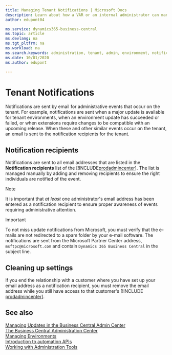 ```yaml
---
title: Managing Tenant Notifications | Microsoft Docs
description: Learn about how a VAR or an internal administrator can manage tenant notifications. 
author: edupont04

ms.service: dynamics365-business-central
ms.topic: article
ms.devlang: na
ms.tgt_pltfrm: na
ms.workload: na
ms.search.keywords: administration, tenant, admin, environment, notifications
ms.date: 10/01/2020
ms.author: edupont

---
```


# Tenant Notifications

Notifications are sent by email for administrative events that occur on the tenant. For example, notifications are sent when a major update is available for tenant environments, when an environment update has succeeded or failed, or when extensions require changes to be compatible with an upcoming release. When these and other similar events occur on the tenant, an email is sent to the notification recipients for the tenant.

## Notification recipients

Notifications are sent to all email addresses that are listed in the **Notification recipients** list of the [!INCLUDE[prodadmincenter](../developer/includes/prodadmincenter.md)]. The list is managed manually by adding and removing recipients to ensure the right individuals are notified of the event.

> [!NOTE]
> It is important that *at least* one administrator's email address has been entered as a notification recipient to ensure proper awareness of events requiring administrative attention.

> [!IMPORTANT]
> To not miss update notifications from Microsoft, you must verify that the e-mails are not redirected to a spam folder by your e-mail software. The notifications are sent from the Microsoft Partner Center address, `msftpc@microsoft.com` and contain `Dynamics 365 Business Central` in the subject line.  

## Cleaning up settings

If you end the relationship with a customer where you have set up your email address as a notification recipient, you must remove the email address while you still have access to that customer's [!INCLUDE [prodadmincenter](../developer/includes/prodadmincenter.md)].  

## See also

[Managing Updates in the Business Central Admin Center](tenant-admin-center-update-management.md)  
[The Business Central Administration Center](tenant-admin-center.md)  
[Managing Environments](tenant-admin-center-environments.md)  
[Introduction to automation APIs](itpro-introduction-to-automation-apis.md)  
[Working with Administration Tools](administration.md)  
